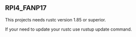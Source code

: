 ## RPI4_FANP17

This projects needs rustc version 1.85 or superior.

If your need to update your rustc use rustup update command.


